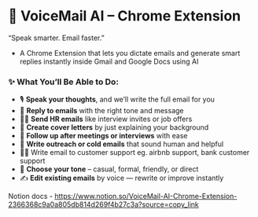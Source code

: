 # 🚀 VoiceMail AI – Chrome Extension

“Speak smarter. Email faster.” 

- A Chrome Extension that lets you dictate emails and generate smart replies instantly inside Gmail and Google Docs using AI

### ✨ What You’ll Be Able to Do:

- 🎙️ **Speak your thoughts**, and we’ll write the full email for you
- 📩 **Reply to emails** with the right tone and message
- 👩‍💼 **Send HR emails** like interview invites or job offers
- 📝 **Create cover letters** by just explaining your background
- 🔁 **Follow up after meetings or interviews** with ease
- 📣 **Write outreach or cold emails** that sound human and helpful
- 🧑‍💻 Write email to customer support eg. airbnb support, bank customer support
- 💬 **Choose your tone** – casual, formal, friendly, or direct
- ✍️ **Edit existing emails** by voice — rewrite or improve instantly


Notion docs - https://www.notion.so/VoiceMail-AI-Chrome-Extension-2366368c9a0a805db814d269f4b27c3a?source=copy_link
